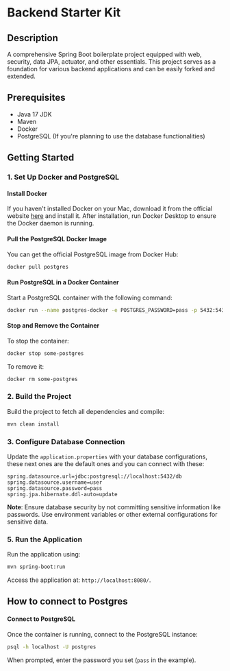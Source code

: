 # Backend Starter Kit

## Description

A comprehensive Spring Boot boilerplate project equipped with web, security, data JPA, actuator, and other essentials. This project serves as a foundation for various backend applications and can be easily forked and extended.

## Prerequisites

- Java 17 JDK
- Maven
- Docker
- PostgreSQL (If you're planning to use the database functionalities)

## Getting Started

### 1. Set Up Docker and PostgreSQL

#### Install Docker

If you haven't installed Docker on your Mac, download it from the official website [here](https://www.docker.com/products/docker-desktop) and install it. After installation, run Docker Desktop to ensure the Docker daemon is running.

#### Pull the PostgreSQL Docker Image

You can get the official PostgreSQL image from Docker Hub:

```bash
docker pull postgres
```

#### Run PostgreSQL in a Docker Container

Start a PostgreSQL container with the following command:

```bash
docker run --name postgres-docker -e POSTGRES_PASSWORD=pass -p 5432:5432 -d postgres
```

#### Stop and Remove the Container

To stop the container:

```bash
docker stop some-postgres
```

To remove it:

```bash
docker rm some-postgres
```

### 2. Build the Project

Build the project to fetch all dependencies and compile:

```bash
mvn clean install
```

### 3. Configure Database Connection

Update the `application.properties` with your database configurations, these next ones are the default ones and you can connect with these:

```properties
spring.datasource.url=jdbc:postgresql://localhost:5432/db
spring.datasource.username=user
spring.datasource.password=pass
spring.jpa.hibernate.ddl-auto=update
```

**Note**: Ensure database security by not committing sensitive information like passwords. Use environment variables or other external configurations for sensitive data.

### 5. Run the Application

Run the application using:

```bash
mvn spring-boot:run
```

Access the application at: `http://localhost:8080/`.

## How to connect to Postgres
#### Connect to PostgreSQL

Once the container is running, connect to the PostgreSQL instance:

```bash
psql -h localhost -U postgres
```

When prompted, enter the password you set (`pass` in the example).

